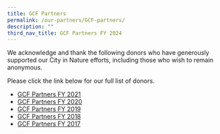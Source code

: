 ```yaml
---
title: GCF Partners
permalink: /our-partners/GCF-partners/
description: ""
third_nav_title: GCF Partners FY 2024
---
```

We acknowledge and thank the following donors who have generously supported our City in Nature efforts, including those who wish to remain anonymous.

Please click the link below for our full list of donors.

* [GCF Partners FY 2021](/files/GCF%20Partners/garden%20city%20fund%20donors%20fy%202021.pdf)
* [GCF Partners FY 2020](/files/GCF%20Partners/garden%20city%20fund%20donors%20fy%202020.pdf)
* [GCF Partners FY 2019](/files/GCF%20Partners/garden%20city%20fund%20donors%20fy%202019.pdf)
* [GCF Partners FY 2018](/files/GCF%20Partners/garden%20city%20fund%20donors%20fy%202018.pdf)
* [GCF Partners FY 2017](/files/GCF%20Partners/garden%20city%20fund%20donors%20fy%202017.pdf)
